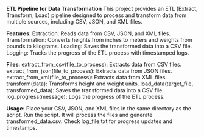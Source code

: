 **ETL Pipeline for Data Transformation**
This project provides an ETL (Extract, Transform, Load) pipeline designed to process and transform data from multiple sources, including CSV, JSON, and XML files.

**Features**:
Extraction: Reads data from CSV, JSON, and XML files.
Transformation: Converts heights from inches to meters and weights from pounds to kilograms.
Loading: Saves the transformed data into a CSV file.
Logging: Tracks the progress of the ETL process with timestamped logs.

**Files**:
extract_from_csv(file_to_process): Extracts data from CSV files.
extract_from_json(file_to_process): Extracts data from JSON files.
extract_from_xml(file_to_process): Extracts data from XML files.
transform(data): Transforms height and weight units.
load_data(target_file, transformed_data): Saves the transformed data into a CSV file.
log_progress(message): Logs the progress of the ETL process.

**Usage:**
Place your CSV, JSON, and XML files in the same directory as the script.
Run the script. It will process the files and generate transformed_data.csv.
Check log_file.txt for progress updates and timestamps.
